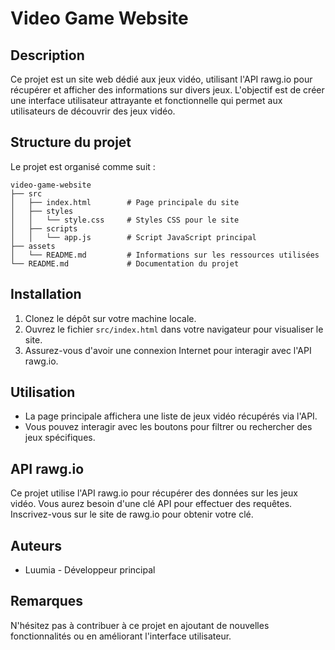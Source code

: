 # Video Game Website

## Description

Ce projet est un site web dédié aux jeux vidéo, utilisant l'API rawg.io pour récupérer et afficher des informations sur divers jeux. L'objectif est de créer une interface utilisateur attrayante et fonctionnelle qui permet aux utilisateurs de découvrir des jeux vidéo.

## Structure du projet

Le projet est organisé comme suit :

```
video-game-website
├── src
│   ├── index.html        # Page principale du site
│   ├── styles
│   │   └── style.css     # Styles CSS pour le site
│   ├── scripts
│   │   └── app.js        # Script JavaScript principal
├── assets
│   └── README.md         # Informations sur les ressources utilisées
└── README.md             # Documentation du projet
```

## Installation

1. Clonez le dépôt sur votre machine locale.
2. Ouvrez le fichier `src/index.html` dans votre navigateur pour visualiser le site.
3. Assurez-vous d'avoir une connexion Internet pour interagir avec l'API rawg.io.

## Utilisation

- La page principale affichera une liste de jeux vidéo récupérés via l'API.
- Vous pouvez interagir avec les boutons pour filtrer ou rechercher des jeux spécifiques.

## API rawg.io

Ce projet utilise l'API rawg.io pour récupérer des données sur les jeux vidéo. Vous aurez besoin d'une clé API pour effectuer des requêtes. Inscrivez-vous sur le site de rawg.io pour obtenir votre clé.

## Auteurs

- Luumia - Développeur principal

## Remarques

N'hésitez pas à contribuer à ce projet en ajoutant de nouvelles fonctionnalités ou en améliorant l'interface utilisateur.
